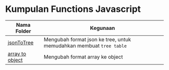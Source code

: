 # Kumpulan Functions Javascript

|             Nama Folder             |                              Kegunaan                               |
| ----------------------------------- | ------------------------------------------------------------------- |
| [jsonToTree](jsonToTree.md)         | Mengubah format json ke tree, untuk memudahkan membuat `tree table` |
| [array to object](convertAOToOO.md) | Mengubah format array ke object                                     |